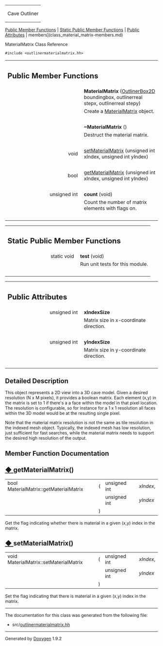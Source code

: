 <table data-cellspacing="0" data-cellpadding="0">
<colgroup>
<col style="width: 100%" />
</colgroup>
<tbody>
<tr class="odd" style="height: 56px;">
<td id="projectalign" style="padding-left: 0.5em"><div id="projectname">
Cave Outliner
</div></td>
</tr>
</tbody>
</table>

[Public Member Functions](#pub-methods) | [Static Public Member
Functions](#pub-static-methods) | [Public Attributes](#pub-attribs) |
 members](class_material_matrix-members.md)

MaterialMatrix Class Reference

`#include <outlinermaterialmatrix.hh>`

<table class="memberdecls">
<colgroup>
<col style="width: 50%" />
<col style="width: 50%" />
</colgroup>
<tbody>
<tr class="odd heading">
<td colspan="2"><h2 id="public-member-functions" class="groupheader"><span id="pub-methods"></span> Public Member Functions</h2></td>
</tr>
<tr class="even memitem:a41ea53f42d59a8bfb5f84f90d76a5e47">
<td style="text-align: right;" class="memItemLeft" data-valign="top"><span id="a41ea53f42d59a8bfb5f84f90d76a5e47"></span>  </td>
<td class="memItemRight" data-valign="bottom"><strong>MaterialMatrix</strong> (<a href="https://github.com/jariarkko/cave-outliner/blob/master/doc/class_outliner_box2_d.md" class="el">OutlinerBox2D</a> boundingbox, outlinerreal stepx, outlinerreal stepy)</td>
</tr>
<tr class="odd memdesc:a41ea53f42d59a8bfb5f84f90d76a5e47">
<td class="mdescLeft"> </td>
<td class="mdescRight">Create a <a href="https://github.com/jariarkko/cave-outliner/blob/master/doc/class_material_matrix.md" class="el">MaterialMatrix</a> object.<br />
</td>
</tr>
<tr class="even separator:a41ea53f42d59a8bfb5f84f90d76a5e47">
<td colspan="2" class="memSeparator"> </td>
</tr>
<tr class="odd memitem:a92eed74c68437de593c85297e538b73e">
<td style="text-align: right;" class="memItemLeft" data-valign="top"><span id="a92eed74c68437de593c85297e538b73e"></span>  </td>
<td class="memItemRight" data-valign="bottom"><strong>~MaterialMatrix</strong> ()</td>
</tr>
<tr class="even memdesc:a92eed74c68437de593c85297e538b73e">
<td class="mdescLeft"> </td>
<td class="mdescRight">Destruct the material matrix.<br />
</td>
</tr>
<tr class="odd separator:a92eed74c68437de593c85297e538b73e">
<td colspan="2" class="memSeparator"> </td>
</tr>
<tr class="even memitem:ae66f04264fa9cd60b5cfd43991e0308f">
<td style="text-align: right;" class="memItemLeft" data-valign="top">void </td>
<td class="memItemRight" data-valign="bottom"><a href="https://github.com/jariarkko/cave-outliner/blob/master/doc/class_material_matrix.md#ae66f04264fa9cd60b5cfd43991e0308f" class="el">setMaterialMatrix</a> (unsigned int xIndex, unsigned int yIndex)</td>
</tr>
<tr class="odd separator:ae66f04264fa9cd60b5cfd43991e0308f">
<td colspan="2" class="memSeparator"> </td>
</tr>
<tr class="even memitem:a2b38c1478297faff7ba33f8939e23041">
<td style="text-align: right;" class="memItemLeft" data-valign="top">bool </td>
<td class="memItemRight" data-valign="bottom"><a href="https://github.com/jariarkko/cave-outliner/blob/master/doc/class_material_matrix.md#a2b38c1478297faff7ba33f8939e23041" class="el">getMaterialMatrix</a> (unsigned int xIndex, unsigned int yIndex)</td>
</tr>
<tr class="odd separator:a2b38c1478297faff7ba33f8939e23041">
<td colspan="2" class="memSeparator"> </td>
</tr>
<tr class="even memitem:aa5ff9236765b0441609caef6a7dde927">
<td style="text-align: right;" class="memItemLeft" data-valign="top"><span id="aa5ff9236765b0441609caef6a7dde927"></span> unsigned int </td>
<td class="memItemRight" data-valign="bottom"><strong>count</strong> (void)</td>
</tr>
<tr class="odd memdesc:aa5ff9236765b0441609caef6a7dde927">
<td class="mdescLeft"> </td>
<td class="mdescRight">Count the number of matrix elements with flags on.<br />
</td>
</tr>
<tr class="even separator:aa5ff9236765b0441609caef6a7dde927">
<td colspan="2" class="memSeparator"> </td>
</tr>
</tbody>
</table>

<table class="memberdecls">
<colgroup>
<col style="width: 50%" />
<col style="width: 50%" />
</colgroup>
<tbody>
<tr class="odd heading">
<td colspan="2"><h2 id="static-public-member-functions" class="groupheader"><span id="pub-static-methods"></span> Static Public Member Functions</h2></td>
</tr>
<tr class="even memitem:a5a63a005dee88234b9d300ce37267210">
<td style="text-align: right;" class="memItemLeft" data-valign="top"><span id="a5a63a005dee88234b9d300ce37267210"></span> static void </td>
<td class="memItemRight" data-valign="bottom"><strong>test</strong> (void)</td>
</tr>
<tr class="odd memdesc:a5a63a005dee88234b9d300ce37267210">
<td class="mdescLeft"> </td>
<td class="mdescRight">Run unit tests for this module.<br />
</td>
</tr>
<tr class="even separator:a5a63a005dee88234b9d300ce37267210">
<td colspan="2" class="memSeparator"> </td>
</tr>
</tbody>
</table>

<table class="memberdecls">
<colgroup>
<col style="width: 50%" />
<col style="width: 50%" />
</colgroup>
<tbody>
<tr class="odd heading">
<td colspan="2"><h2 id="public-attributes" class="groupheader"><span id="pub-attribs"></span> Public Attributes</h2></td>
</tr>
<tr class="even memitem:a641ba46d6b06a0a8046e3814f90117cc">
<td style="text-align: right;" class="memItemLeft" data-valign="top"><span id="a641ba46d6b06a0a8046e3814f90117cc"></span> unsigned int </td>
<td class="memItemRight" data-valign="bottom"><strong>xIndexSize</strong></td>
</tr>
<tr class="odd memdesc:a641ba46d6b06a0a8046e3814f90117cc">
<td class="mdescLeft"> </td>
<td class="mdescRight">Matrix size in x-coordinate direction.<br />
</td>
</tr>
<tr class="even separator:a641ba46d6b06a0a8046e3814f90117cc">
<td colspan="2" class="memSeparator"> </td>
</tr>
<tr class="odd memitem:ab48b816340e15a48ffd0d99ea2447c35">
<td style="text-align: right;" class="memItemLeft" data-valign="top"><span id="ab48b816340e15a48ffd0d99ea2447c35"></span> unsigned int </td>
<td class="memItemRight" data-valign="bottom"><strong>yIndexSize</strong></td>
</tr>
<tr class="even memdesc:ab48b816340e15a48ffd0d99ea2447c35">
<td class="mdescLeft"> </td>
<td class="mdescRight">Matrix size in y-coordinate direction.<br />
</td>
</tr>
<tr class="odd separator:ab48b816340e15a48ffd0d99ea2447c35">
<td colspan="2" class="memSeparator"> </td>
</tr>
</tbody>
</table>

<span id="details"></span>

## Detailed Description

This object represents a 2D view into a 3D cave model. Given a desired
resolution (N x M pixels), it provides a boolean matrix. Each element
(x,y) in the matrix is set to 1 if there's a a face within the model in
that pixel location. The resolution is configurable, so for instance for
a 1 x 1 resolution all faces within the 3D model would be at the
resulting single pixel.

Note that the material matrix resolution is not the same as tile
resolution in the indexed mesh object. Typically, the indexed mesh has
low resolution, just sufficient for fast searches, while the material
matrix needs to support the desired high resolution of the output.

## Member Function Documentation

<span id="a2b38c1478297faff7ba33f8939e23041"></span>

## <span class="permalink">[◆ ](#a2b38c1478297faff7ba33f8939e23041)</span>getMaterialMatrix()

<table class="memname">
<tbody>
<tr class="odd">
<td class="memname">bool MaterialMatrix::getMaterialMatrix</td>
<td>(</td>
<td class="paramtype">unsigned int </td>
<td class="paramname"><em>xIndex</em>,</td>
</tr>
<tr class="even">
<td class="paramkey"></td>
<td></td>
<td class="paramtype">unsigned int </td>
<td class="paramname"><em>yIndex</em> </td>
</tr>
<tr class="odd">
<td></td>
<td>)</td>
<td></td>
<td></td>
</tr>
</tbody>
</table>

Get the flag indicating whether there is material in a given (x,y) index
in the matrix.

<span id="ae66f04264fa9cd60b5cfd43991e0308f"></span>

## <span class="permalink">[◆ ](#ae66f04264fa9cd60b5cfd43991e0308f)</span>setMaterialMatrix()

<table class="memname">
<tbody>
<tr class="odd">
<td class="memname">void MaterialMatrix::setMaterialMatrix</td>
<td>(</td>
<td class="paramtype">unsigned int </td>
<td class="paramname"><em>xIndex</em>,</td>
</tr>
<tr class="even">
<td class="paramkey"></td>
<td></td>
<td class="paramtype">unsigned int </td>
<td class="paramname"><em>yIndex</em> </td>
</tr>
<tr class="odd">
<td></td>
<td>)</td>
<td></td>
<td></td>
</tr>
</tbody>
</table>

Set the flag indicating that there is material in a given (x,y) index in
the matrix.

------------------------------------------------------------------------

The documentation for this class was generated from the following file:

-   src/<a href="outlinermaterialmatrix_8hh_source.md" class="el">outlinermaterialmatrix.hh</a>

------------------------------------------------------------------------

<span class="small">Generated
by [Doxygen](https://www.doxygen.org/index.md)
1.9.2</span>
